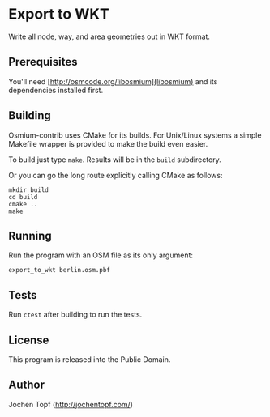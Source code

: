 
# Export to WKT

Write all node, way, and area geometries out in WKT format.


## Prerequisites

You'll need [http://osmcode.org/libosmium](libosmium) and its dependencies
installed first.


## Building

Osmium-contrib uses CMake for its builds. For Unix/Linux systems a simple
Makefile wrapper is provided to make the build even easier.

To build just type `make`. Results will be in the `build` subdirectory.

Or you can go the long route explicitly calling CMake as follows:

    mkdir build
    cd build
    cmake ..
    make


## Running

Run the program with an OSM file as its only argument:

    export_to_wkt berlin.osm.pbf


## Tests

Run `ctest` after building to run the tests.


## License

This program is released into the Public Domain.


## Author

Jochen Topf (http://jochentopf.com/)

